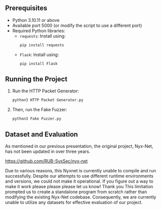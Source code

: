 ## Prerequisites

- Python 3.10.11 or above
- Available port 5000 (or modify the script to use a different port)
- Required Python libraries:
  - `requests`: Install using:
    ```sh
    pip install requests
    ```
  - `Flask`: Install using:
    ```sh
    pip install Flask
    ```

## Running the Project

1. Run the HTTP Packet Generator:

   ```sh
   python3 HTTP Packet Generator.py
   ```
2. Then, run the Fake Fuzzer:
   ```sh
   python3 Fake Fuzzer.py
   ```
## Dataset and Evaluation
As mentioned in our previous presentation, the original project, Nyx-Net, has not been updated in over three years. 

https://github.com/RUB-SysSec/nyx-net

Due to various reasons, this Nyxnet is currently unable to compile and run successfully. Despite our attempts to use different runtime environments and versions, we could not make it operational. If you figure out a way to make it work please please please let us know! Thank you
This limitation prompted us to create a standalone program from scratch rather than modifying the existing Nyx-Net codebase. Consequently, we are currently unable to utilize any datasets for effective evaluation of our project. 
